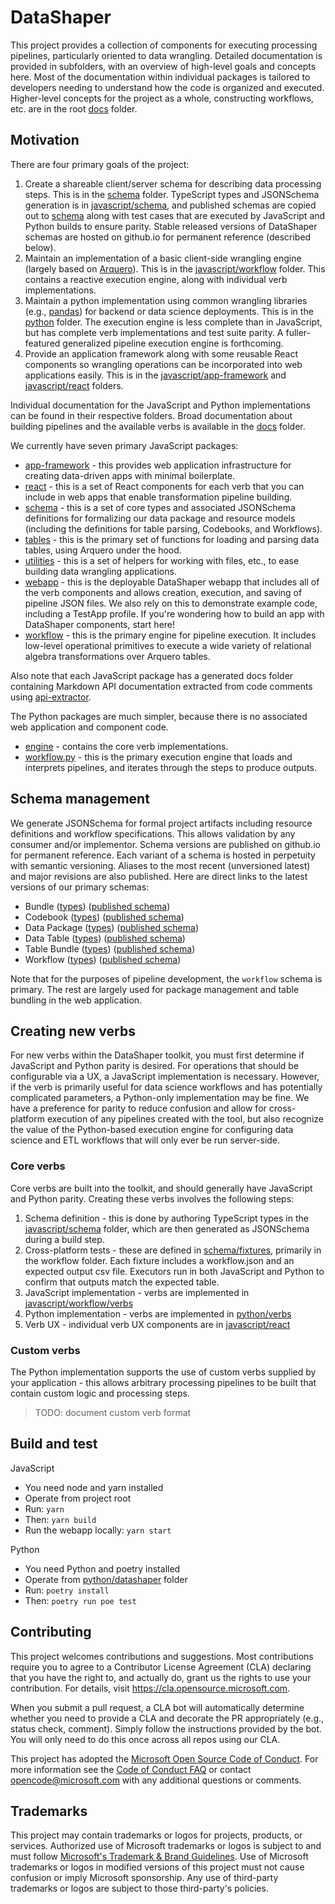 # DataShaper

This project provides a collection of components for executing processing pipelines, particularly oriented to data wrangling. Detailed documentation is provided in subfolders, with an overview of high-level goals and concepts here. Most of the documentation within individual packages is tailored to developers needing to understand how the code is organized and executed. Higher-level concepts for the project as a whole, constructing workflows, etc. are in the root [docs](./docs/) folder.

## Motivation

There are four primary goals of the project:

1.  Create a shareable client/server schema for describing data processing steps. This is in the [schema](./schema) folder. TypeScript types and JSONSchema generation is in [javascript/schema](./javascript/schema), and published schemas are copied out to [schema](./schema) along with test cases that are executed by JavaScript and Python builds to ensure parity. Stable released versions of DataShaper schemas are hosted on github.io for permanent reference (described below).
2.  Maintain an implementation of a basic client-side wrangling engine (largely based on [Arquero](https://github.com/uwdata/arquero)). This is in the [javascript/workflow](./javascript/workflow) folder. This contains a reactive execution engine, along with individual verb implementations.
3.  Maintain a python implementation using common wrangling libraries (e.g., [pandas](https://pandas.pydata.org/)) for backend or data science deployments. This is in the [python](./python) folder. The execution engine is less complete than in JavaScript, but has complete verb implementations and test suite parity. A fuller-featured generalized pipeline execution engine is forthcoming.
4.  Provide an application framework along with some reusable React components so wrangling operations can be incorporated into web applications easily. This is in the [javascript/app-framework](./javascript/app-framework) and [javascript/react](./javascript/react) folders.

Individual documentation for the JavaScript and Python implementations can be found in their respective folders. Broad documentation about building pipelines and the available verbs is available in the [docs](docs) folder.

We currently have seven primary JavaScript packages:

- [app-framework](javascript/app-framework/docs/markdown/index.md) - this provides web application infrastructure for creating data-driven apps with minimal boilerplate.
- [react](javascript/react/docs/markdown/index.md) - this is a set of React components for each verb that you can include in web apps that enable transformation pipeline building.
- [schema](javascript/schema/docs/markdown/index.md) - this is a set of core types and associated JSONSchema definitions for formalizing our data package and resource models (including the definitions for table parsing, Codebooks, and Workflows).
- [tables](javascript/tables/docs/markdown/index.md) - this is the primary set of functions for loading and parsing data tables, using Arquero under the hood.
- [utilities](javascript/utilities/docs/markdown/index.md) - this is a set of helpers for working with files, etc., to ease building data wrangling applications.
- [webapp](javascript/webapp) - this is the deployable DataShaper webapp that includes all of the verb components and allows creation, execution, and saving of pipeline JSON files. We also rely on this to demonstrate example code, including a TestApp profile. If you're wondering how to build an app with DataShaper components, start here!
- [workflow](javascript/workflow/docs/markdown/index.md) - this is the primary engine for pipeline execution. It includes low-level operational primitives to execute a wide variety of relational algebra transformations over Arquero tables.

Also note that each JavaScript package has a generated docs folder containing Markdown API documentation extracted from code comments using [api-extractor](https://api-extractor.com/).

The Python packages are much simpler, because there is no associated web application and component code.

- [engine](./python/datashaper/datashaper/engine/) - contains the core verb implementations.
- [workflow.py](./python/datashaper/datashaper/workflow.py) - this is the primary execution engine that loads and interprets pipelines, and iterates through the steps to produce outputs.


## Schema management

We generate JSONSchema for formal project artifacts including resource definitions and workflow specifications. This allows validation by any consumer and/or implementor. Schema versions are published on github.io for permanent reference. Each variant of a schema is hosted in perpetuity with semantic versioning. Aliases to the most recent (unversioned latest) and major revisions are also published. Here are direct links to the latest versions of our primary schemas:

- Bundle ([types](./javascript/schema/src/bundle/)) ([published schema](https://microsoft.github.io/datashaper/schema/bundle/bundle.json))
- Codebook ([types](./javascript/schema/src/codebook/)) ([published schema](https://microsoft.github.io/datashaper/schema/codebook/codebook.json))
- Data Package ([types](./javascript/schema/src/datapackage/)) ([published schema](https://microsoft.github.io/datashaper/schema/datapackage/datapackage.json))
- Data Table ([types](./javascript/schema/src/datatable/)) ([published schema](https://microsoft.github.io/datashaper/schema/datatable/datatable.json))
- Table Bundle ([types](./javascript/schema/src/tablebundle/)) ([published schema](https://microsoft.github.io/datashaper/schema/tablebundle/tablebundle.json))
- Workflow ([types](./javascript/schema/src/workflow/)) ([published schema](https://microsoft.github.io/datashaper/schema/workflow/workflow.json))

Note that for the purposes of pipeline development, the `workflow` schema is primary. The rest are largely used for package management and table bundling in the web application.

## Creating new verbs

For new verbs within the DataShaper toolkit, you must first determine if JavaScript and Python parity is desired. For operations that should be configurable via a UX, a JavaScript implementation is necessary. However, if the verb is primarily useful for data science workflows and has potentially complicated parameters, a Python-only implementation may be fine. We have a preference for parity to reduce confusion and allow for cross-platform execution of any pipelines created with the tool, but also recognize the value of the Python-based execution engine for configuring data science and ETL workflows that will only ever be run server-side.

### Core verbs

Core verbs are built into the toolkit, and should generally have JavaScript and Python parity. Creating these verbs involves the following steps:

1. Schema definition - this is done by authoring TypeScript types in the [javascript/schema](./javascript/schema/) folder, which are then generated as JSONSchema during a build step.
2. Cross-platform tests - these are defined in [schema/fixtures](./schema/fixtures), primarily in the workflow folder. Each fixture includes a workflow.json and an expected output csv file. Executors run in both JavaScript and Python to confirm that outputs match the expected table.
3. JavaScript implementation - verbs are implemented in [javascript/workflow/verbs](./javascript/workflow/src/verbs/)
4. Python implementation - verbs are implemented in [python/verbs](./python/datashaper/datashaper/engine/verbs/)
5. Verb UX - individual verb UX components are in [javascript/react](./javascript/react/src/components/verbs/)

### Custom verbs

The Python implementation supports the use of custom verbs supplied by your application - this allows arbitrary processing pipelines to be built that contain custom logic and processing steps.

> TODO: document custom verb format

## Build and test

JavaScript
- You need node and yarn installed
- Operate from project root
- Run: `yarn`
- Then: `yarn build`
- Run the webapp locally: `yarn start`

Python
- You need Python and poetry installed
- Operate from [python/datashaper](./python/datashaper/) folder
- Run: `poetry install`
- Then: `poetry run poe test`

## Contributing

This project welcomes contributions and suggestions. Most contributions require you to agree to a
Contributor License Agreement (CLA) declaring that you have the right to, and actually do, grant us
the rights to use your contribution. For details, visit https://cla.opensource.microsoft.com.

When you submit a pull request, a CLA bot will automatically determine whether you need to provide
a CLA and decorate the PR appropriately (e.g., status check, comment). Simply follow the instructions
provided by the bot. You will only need to do this once across all repos using our CLA.

This project has adopted the [Microsoft Open Source Code of Conduct](https://opensource.microsoft.com/codeofconduct/).
For more information see the [Code of Conduct FAQ](https://opensource.microsoft.com/codeofconduct/faq/) or
contact [opencode@microsoft.com](mailto:opencode@microsoft.com) with any additional questions or comments.

## Trademarks

This project may contain trademarks or logos for projects, products, or services. Authorized use of Microsoft
trademarks or logos is subject to and must follow
[Microsoft's Trademark & Brand Guidelines](https://www.microsoft.com/en-us/legal/intellectualproperty/trademarks/usage/general).
Use of Microsoft trademarks or logos in modified versions of this project must not cause confusion or imply Microsoft sponsorship.
Any use of third-party trademarks or logos are subject to those third-party's policies.
